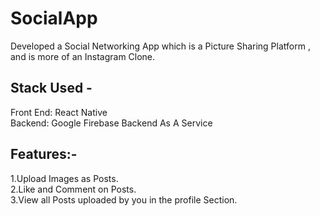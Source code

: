 # SocialApp

Developed a Social Networking App which is a Picture Sharing Platform , and is more of an Instagram Clone.

## Stack Used -
Front End: React Native<br />
Backend: Google Firebase Backend As A Service<br />

## Features:-
1.Upload Images as Posts.<br />
2.Like and Comment on Posts.<br />
3.View all Posts uploaded by you in the profile Section.<br />
